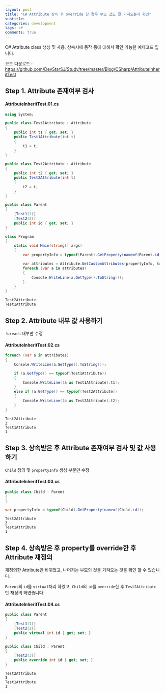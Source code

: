 ```yaml
---
layout: post
title: "C# Attribute 상속 후 override 할 경우 부모 값도 잘 가져오는지 확인"
subtitle:  
categories: development
tags: c#
comments: true
---
```


C# Attribute class 생성 및 사용, 상속시에 동작 등에 대해서 확인 가능한 예제코드 입니다.

코드 다운로드 : <https://github.com/DevStarSJ/Study/tree/master/Blog/CSharp/AttributeInheritTest>

## Step 1. Attribute 존재여부 검사

#### AttributeInheritTest.01.cs
```csharp
using System;

public class Test1Attribute : Attribute
{
    public int t1 { get; set; }
    public Test1Attribute(int t)
    {
        t1 = t;
    }
}

public class Test2Attribute : Attribute
{
    public int t2 { get; set; }
    public Test2Attribute(int t)
    {
        t2 = t;
    }
}

public class Parent
{
    [Test1(1)]
    [Test2(2)]
    public int id { get; set; }
}

class Program
{
    static void Main(string[] args)
    {
        var propertyInfo = typeof(Parent).GetProperty(nameof(Parent.id));

        var attributes = Attribute.GetCustomAttributes(propertyInfo, true);
        foreach (var a in attributes)
        {
            Console.WriteLine(a.GetType().ToString());
        }
    }
}
```

```
Test2Attribute
Test1Attribute
```

## Step 2. Attribute 내부 값 사용하기

`foreach` 내부만 수정

#### AttributeInheritTest.02.cs
```csharp
foreach (var a in attributes)
{
    Console.WriteLine(a.GetType().ToString());

    if (a.GetType() == typeof(Test1Attribute))
    {
        Console.WriteLine((a as Test1Attribute).t1);
    }
    else if (a.GetType() == typeof(Test2Attribute))
    {
        Console.WriteLine((a as Test2Attribute).t2);
    }
}
```

```
Test2Attribute
2
Test1Attribute
1
```

## Step 3. 상속받은 후 Attribute 존재여부 검사 및 값 사용하기

`Child` 정의 및 `propertyInfo` 생성 부분만 수정

#### AttributeInheritTest.03.cs
```csharp
public class Child : Parent
{
}

var propertyInfo = typeof(Child).GetProperty(nameof(Child.id));
```

```
Test2Attribute
2
Test1Attribute
1
```

## Step 4. 상속받은 후 property를 override한 후 Attribute 재정의

재정의한 Attribute만 바뀌었고, 나머지는 부모의 것을 가져오는 것을 확인 할 수 있습니다.

`Parent`의 `id`를 `virtual`처리 하였고, `Child`의 `id`를 `override`한 후 `Test2Attribute`만 재정의 하였습니다.

#### AttributeInheritTest.04.cs
```csharp
public class Parent
{
    [Test1(1)]
    [Test2(2)]
    public virtual int id { get; set; }
}

public class Child : Parent
{
    [Test2(3)]
    public override int id { get; set; }
}
```

```
Test2Attribute
3
Test1Attribute
1
```
